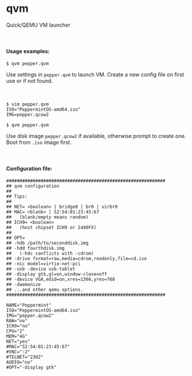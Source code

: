 # qvm
Quick/QEMU VM launcher
<br><br><br>
#### Usage examples:
```
$ qvm pepper.qvm
```
Use settings in `pepper.qvm` to launch VM. Create a new config file on first use or if not found. 
<br><br><br>
```
$ vim pepper.qvm
ISO="PeppermintOS-amd64.iso"
IMG=pepper.qcow2

$ qvm pepper.qvm
```
Use disk image `pepper.qcow2` if available, otherwise prompt to create one. Boot from `.iso` image first.
<br><br><br>
#### Configuration file:
```
############################################################
## qvm configuration
##
## Tips:
##
## NET= <boolean> | bridge0 | br0 | virbr0
## MAC= <blank> | 52:54:01:23:45:67
##   (blank/empty means random)
## ICH9= <boolean>
##   (host chipset ICH9 or I440FX)
##
## OPT=
## -hdb /path/to/seconddisk.img
## -hdd fourthdisk.img
##   (-hdc conflicts with -cdrom)
## -drive format=raw,media=cdrom,readonly,file=cd.iso
## -nic model=virtio-net-pci
## -usb -device usb-tablet
## -display gtk,gl=on,window-close=off
## -device VGA,edid=on,xres=1366,yres=768
## -daemonize
## ...and other qemu options.
############################################################

NAME="Peppermint"
ISO="PeppermintOS-amd64.iso"
IMG="pepper.qcow2"
RAW="no"
ICH9="no"
CPU="2"
MEM="4G"
NET="yes"
#MAC="52:54:01:23:45:67"
#VNC=":2"
#TELNET="2302"
AUDIO="no"
#OPT="-display gtk"
```
